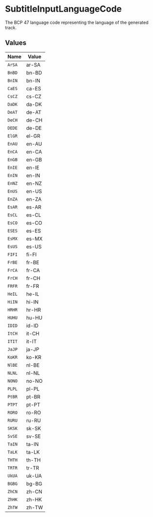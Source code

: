 # SubtitleInputLanguageCode

The BCP 47 language code representing the language of the generated track.



## Values

| Name   | Value  |
| ------ | ------ |
| `ArSA` | ar-SA  |
| `BnBD` | bn-BD  |
| `BnIN` | bn-IN  |
| `CaES` | ca-ES  |
| `CsCZ` | cs-CZ  |
| `DaDK` | da-DK  |
| `DeAT` | de-AT  |
| `DeCH` | de-CH  |
| `DEDE` | de-DE  |
| `ElGR` | el-GR  |
| `EnAU` | en-AU  |
| `EnCA` | en-CA  |
| `EnGB` | en-GB  |
| `EnIE` | en-IE  |
| `EnIN` | en-IN  |
| `EnNZ` | en-NZ  |
| `EnUS` | en-US  |
| `EnZA` | en-ZA  |
| `EsAR` | es-AR  |
| `EsCL` | es-CL  |
| `EsCO` | es-CO  |
| `ESES` | es-ES  |
| `EsMX` | es-MX  |
| `EsUS` | es-US  |
| `FIFI` | fi-FI  |
| `FrBE` | fr-BE  |
| `FrCA` | fr-CA  |
| `FrCH` | fr-CH  |
| `FRFR` | fr-FR  |
| `HeIL` | he-IL  |
| `HiIN` | hi-IN  |
| `HRHR` | hr-HR  |
| `HUHU` | hu-HU  |
| `IDID` | id-ID  |
| `ItCH` | it-CH  |
| `ITIT` | it-IT  |
| `JaJP` | ja-JP  |
| `KoKR` | ko-KR  |
| `NlBE` | nl-BE  |
| `NLNL` | nl-NL  |
| `NONO` | no-NO  |
| `PLPL` | pl-PL  |
| `PtBR` | pt-BR  |
| `PTPT` | pt-PT  |
| `RORO` | ro-RO  |
| `RURU` | ru-RU  |
| `SKSK` | sk-SK  |
| `SvSE` | sv-SE  |
| `TaIN` | ta-IN  |
| `TaLK` | ta-LK  |
| `THTH` | th-TH  |
| `TRTR` | tr-TR  |
| `UkUA` | uk-UA  |
| `BGBG` | bg-BG  |
| `ZhCN` | zh-CN  |
| `ZhHK` | zh-HK  |
| `ZhTW` | zh-TW  |